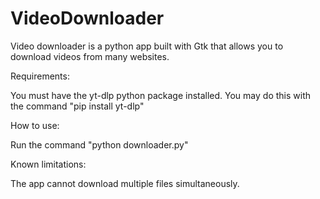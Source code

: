 # VideoDownloader

Video downloader is a python app built with Gtk that allows you to download videos from many websites.


Requirements: 

You must have the yt-dlp python package installed. You may do this with the command "pip install yt-dlp"


How to use: 

Run the command "python downloader.py"


Known limitations:

The app cannot download multiple files simultaneously.
